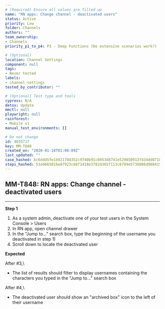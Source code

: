 ```yaml
---
# (Required) Ensure all values are filled up
name: "RN apps: Change channel - deactivated users"
status: Active
priority: Low
folder: Channels
authors: ""
team_ownership: 
- Channels
priority_p1_to_p4: P3 - Deep Functions (Do extensive scenarios work?)

# (Optional)
location: Channel Settings
component: null
tags:
- Never tested
labels: 
- channel-settings
tested_by_contributor: ""

# (Optional) Test type and tools
cypress: N/A
detox: Update
mmctl: null
playwright: null
rainforest: 
- Mobile v1
manual_test_environments: []

# Do not change
id: 4035717
key: MM-T848
created_on: "2020-01-18T01:00:09Z"
last_updated: ""
case_hashed: bc6ddd5fe1b921784352c9740b91c8953d8741e529850913f434dd8718d9b550daa32d9033f84d21bbbe8be049155010
steps_hashed: 53a966501be87923c68f1418e37824365f113c6799e5738806d9084152b61831e63f88966773361f77077202a9884e9a
---
```


<!-- (Auto-generated) Based on frontmatter's "key" and "name" -->

## MM-T848: RN apps: Change channel - deactivated users

---

**Step 1**

1. As a system admin, deactivate one of your test users in the System Console > Users
2. In RN app, open channel drawer
3. In the "Jump to..." search box, type the beginning of the username you deactivated in step 1)
4. Scroll down to locate the deactivated user

**Expected**

After #3,\\

- The list of results should filter to display usernames containing the characters you typed in the "Jump to..." search box

After #4,\\

- The deactivated user should show an "archived box" icon to the left of their username
